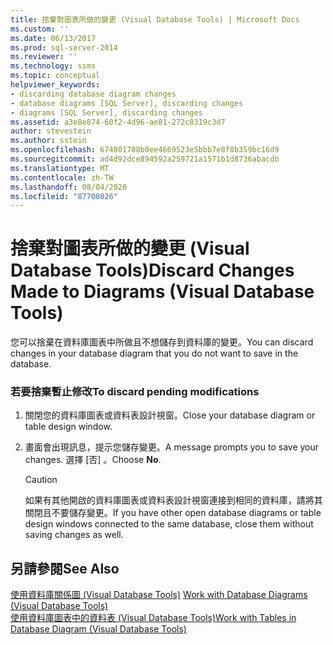 ```yaml
---
title: 捨棄對圖表所做的變更 (Visual Database Tools) | Microsoft Docs
ms.custom: ''
ms.date: 06/13/2017
ms.prod: sql-server-2014
ms.reviewer: ''
ms.technology: ssms
ms.topic: conceptual
helpviewer_keywords:
- discarding database diagram changes
- database diagrams [SQL Server], discarding changes
- diagrams [SQL Server], discarding changes
ms.assetid: a3e8e874-60f2-4d96-ae81-272c8319c3d7
author: stevestein
ms.author: sstein
ms.openlocfilehash: 674801708b0ee4669523e5bbb7e8f8b359bc16d9
ms.sourcegitcommit: ad4d92dce894592a259721a1571b1d8736abacdb
ms.translationtype: MT
ms.contentlocale: zh-TW
ms.lasthandoff: 08/04/2020
ms.locfileid: "87708026"
---
```

# <a name="discard-changes-made-to-diagrams-visual-database-tools"></a><span data-ttu-id="aabef-102">捨棄對圖表所做的變更 (Visual Database Tools)</span><span class="sxs-lookup"><span data-stu-id="aabef-102">Discard Changes Made to Diagrams (Visual Database Tools)</span></span>
  <span data-ttu-id="aabef-103">您可以捨棄在資料庫圖表中所做且不想儲存到資料庫的變更。</span><span class="sxs-lookup"><span data-stu-id="aabef-103">You can discard changes in your database diagram that you do not want to save in the database.</span></span>  
  
### <a name="to-discard-pending-modifications"></a><span data-ttu-id="aabef-104">若要捨棄暫止修改</span><span class="sxs-lookup"><span data-stu-id="aabef-104">To discard pending modifications</span></span>  
  
1.  <span data-ttu-id="aabef-105">關閉您的資料庫圖表或資料表設計視窗。</span><span class="sxs-lookup"><span data-stu-id="aabef-105">Close your database diagram or table design window.</span></span>  
  
2.  <span data-ttu-id="aabef-106">畫面會出現訊息，提示您儲存變更。</span><span class="sxs-lookup"><span data-stu-id="aabef-106">A message prompts you to save your changes.</span></span> <span data-ttu-id="aabef-107">選擇 [否]  。</span><span class="sxs-lookup"><span data-stu-id="aabef-107">Choose **No**.</span></span>  
  
    > [!CAUTION]  
    >  <span data-ttu-id="aabef-108">如果有其他開啟的資料庫圖表或資料表設計視窗連接到相同的資料庫，請將其關閉且不要儲存變更。</span><span class="sxs-lookup"><span data-stu-id="aabef-108">If you have other open database diagrams or table design windows connected to the same database, close them without saving changes as well.</span></span>  
  
## <a name="see-also"></a><span data-ttu-id="aabef-109">另請參閱</span><span class="sxs-lookup"><span data-stu-id="aabef-109">See Also</span></span>  
 <span data-ttu-id="aabef-110">[使用資料庫關係圖 &#40;Visual Database Tools&#41;](visual-database-tools.md) </span><span class="sxs-lookup"><span data-stu-id="aabef-110">[Work with Database Diagrams &#40;Visual Database Tools&#41;](visual-database-tools.md) </span></span>  
 [<span data-ttu-id="aabef-111">使用資料庫圖表中的資料表 &#40;Visual Database Tools&#41;</span><span class="sxs-lookup"><span data-stu-id="aabef-111">Work with Tables in Database Diagram &#40;Visual Database Tools&#41;</span></span>](work-with-tables-in-database-diagram-visual-database-tools.md)  
  
  
